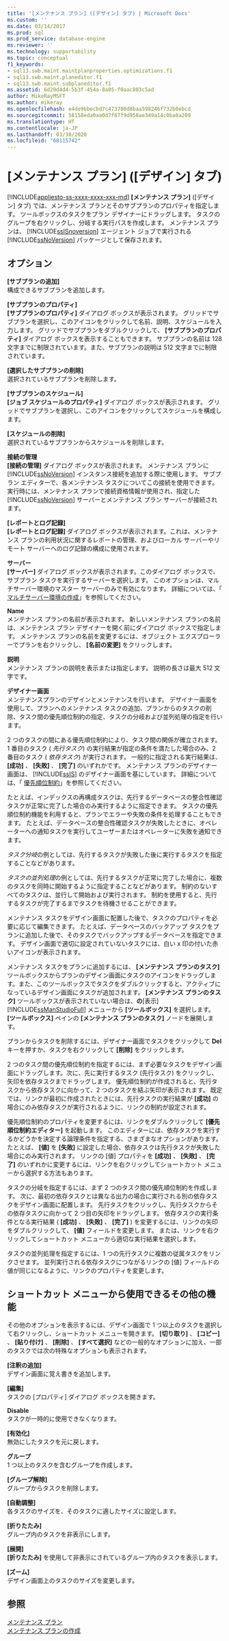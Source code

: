 ```yaml
---
title: '[メンテナンス プラン] ([デザイン] タブ) | Microsoft Docs'
ms.custom: ''
ms.date: 03/14/2017
ms.prod: sql
ms.prod_service: database-engine
ms.reviewer: ''
ms.technology: supportability
ms.topic: conceptual
f1_keywords:
- sql13.swb.maint.maintplanproperties.optimizations.f1
- sql13.swb.maint.planeditor.f1
- sql13.swb.maint.subplaneditor.f1
ms.assetid: 6d20d4d4-5b3f-454a-8a05-f0aac803c5ad
author: MikeRayMSFT
ms.author: mikeray
ms.openlocfilehash: e4de9bbecbd7c473780d8baa598246f732b0ebcd
ms.sourcegitcommit: 58158eda0aa0d7f87f9d958ae349a14c0ba8a209
ms.translationtype: HT
ms.contentlocale: ja-JP
ms.lasthandoff: 03/30/2020
ms.locfileid: "68115742"
---
```

# <a name="maintenance-plan-design-tab"></a>[メンテナンス プラン] ([デザイン] タブ)
[!INCLUDE[appliesto-ss-xxxx-xxxx-xxx-md](../../includes/appliesto-ss-xxxx-xxxx-xxx-md.md)]
  **[メンテナンス プラン]** ([デザイン] タブ) では、メンテナンス プランとそのサブプランのプロパティを指定します。 ツールボックスのタスクをプラン デザイナーにドラッグします。 タスクのグループを右クリックし、分岐する実行パスを作成します。 メンテナンス プランは、 [!INCLUDE[ssISnoversion](../../includes/ssisnoversion-md.md)] エージェント ジョブで実行される [!INCLUDE[ssNoVersion](../../includes/ssnoversion-md.md)] パッケージとして保存されます。  
  
## <a name="options"></a>オプション  
 **[サブプランの追加]**  
 構成できるサブプランを追加します。  
  
 **[サブプランのプロパティ]**  
 **[サブプランのプロパティ]** ダイアログ ボックスが表示されます。 グリッドでサブプランを選択し、このアイコンをクリックして名前、説明、スケジュールを入力します。 グリッドでサブプランをダブルクリックして、 **[サブプランのプロパティ]** ダイアログ ボックスを表示することもできます。 サブプランの名前は 128 文字までに制限されています。また、サブプランの説明は 512 文字までに制限されています。  
  
 **[選択したサブプランの削除]**  
 選択されているサブプランを削除します。  
  
 **[サブプランのスケジュール]**  
 **[ジョブ スケジュールのプロパティ]** ダイアログ ボックスが表示されます。 グリッドでサブプランを選択し、このアイコンをクリックしてスケジュールを構成します。  
  
 **[スケジュールの削除]**  
 選択されているサブプランからスケジュールを削除します。  
  
 **接続の管理**  
 **[接続の管理]** ダイアログ ボックスが表示されます。 メンテナンス プランに [!INCLUDE[ssNoVersion](../../includes/ssnoversion-md.md)] インスタンス接続を追加する際に使用します。 サブプラン エディターで、各メンテナンス タスクについてこの接続を使用できます。 実行時には、メンテナンス プランで接続資格情報が使用され、指定した [!INCLUDE[ssNoVersion](../../includes/ssnoversion-md.md)] サーバーとメンテナンス プラン サーバーが接続されます。  
  
 **[レポートとログ記録]**  
 **[レポートとログ記録]** ダイアログ ボックスが表示されます。これは、メンテナンス プランの利用状況に関するレポートの管理、およびローカル サーバーやリモート サーバーへのログ記録の構成に使用されます。  
  
 **サーバー**  
 **[サーバー]** ダイアログ ボックスが表示されます。このダイアログ ボックスで、サブプラン タスクを実行するサーバーを選択します。 このオプションは、マルチサーバー環境のマスター サーバーのみで有効になります。 詳細については、「 [マルチサーバー環境の作成](../../ssms/agent/create-a-multiserver-environment.md)」を参照してください。  
  
 **Name**  
 メンテナンス プランの名前が表示されます。 新しいメンテナンス プランの名前は、メンテナンス プラン デザイナーを開く前にダイアログ ボックスで指定します。 メンテナンス プランの名前を変更するには、オブジェクト エクスプローラーでプランを右クリックし、 **[名前の変更]** をクリックします。  
  
 **説明**  
 メンテナンス プランの説明を表示または指定します。 説明の長さは最大 512 文字です。  
  
 **デザイナー画面**  
 メンテナンスプランのデザインとメンテナンスを行います。 デザイナー画面を使用して、プランへのメンテナンス タスクの追加、プランからのタスクの削除、タスク間の優先順位制約の指定、タスクの分岐および並列処理の指定を行います。  
  
 2 つのタスクの間にある優先順位制約により、タスク間の関係が確立されます。 1 番目のタスク ( *先行タスク*) の実行結果が指定の条件を満たした場合のみ、2 番目のタスク ( *依存タスク*) が実行されます。 一般的に指定される実行結果は、 **[成功]** 、 **[失敗]** 、 **[完了]** のいずれかです。 メンテナンス プランのデザイナー画面は、 [!INCLUDE[ssIS](../../includes/ssis-md.md)] のデザイナー画面を基にしています。 詳細については、「 [優先順位制約](../../integration-services/control-flow/precedence-constraints.md)」を参照してください。  
  
 たとえば、インデックスの再構成タスクは、先行するデータベースの整合性確認タスクが正常に完了した場合のみ実行するように指定できます。 タスクの優先順位制約機能を利用すると、プランでエラーや失敗の条件を処理することもできます。 たとえば、データベースの整合性確認タスクが失敗したときに、オペレーターへの通知タスクを実行してユーザーまたはオペレーターに失敗を通知できます。  
  
 *タスク分岐*の例としては、先行するタスクが失敗した後に実行するタスクを指定することなどがあります。  
  
 *タスクの並列処理*の例としては、先行するタスクが正常に完了した場合に、複数のタスクを同時に開始するように指定することなどがあります。 制約のないすべてのタスクは、並行して開始および実行されます。 制約を使用すると、先行するタスクが完了するまでタスクを待機させることができます。  
  
 メンテナンス タスクをデザイン画面に配置した後で、タスクのプロパティを必要に応じて編集できます。 たとえば、データベースのバックアップ タスクをプランに追加した後で、そのタスクでバックアップするデータベースを指定できます。 デザイン画面で適切に設定されていないタスクには、白い x 印の付いた赤いアイコンが表示されます。  
  
 メンテナンス タスクをプランに追加するには、 **[メンテナンス プランのタスク]** ツールボックスからプランのデザイン画面にタスクのアイコンをドラッグします。また、このツールボックスでタスクをダブルクリックすると、アクティブになっているデザイン画面にタスクが追加されます。 **[メンテナンス プランのタスク]** ツールボックスが表示されていない場合は、**の**[表示][!INCLUDE[ssManStudioFull](../../includes/ssmanstudiofull-md.md)] メニューから **[ツールボックス]** を選択します。 **[ツールボックス]** ペインの **[メンテナンス プランのタスク]** ノードを展開します。  
  
 プランからタスクを削除するには、デザイナー画面でタスクをクリックして **Del** キーを押すか、タスクを右クリックして **[削除]** をクリックします。  
  
 2 つのタスク間の優先順位制約を指定するには、まず必要なタスクをデザイン画面にドラッグします。次に、先に実行するタスク (先行タスク) をクリックし、矢印を依存タスクまでドラッグします。 優先順位制約が作成されると、先行タスクから依存タスクに向かって、2 つのタスクを結ぶ矢印が表示されます。 既定では、リンクが最初に作成されたときには、先行タスクの実行結果が **[成功]** の場合にのみ依存タスクが実行されるように、リンクの制約が設定されます。  
  
 優先順位制約のプロパティを変更するには、リンクをダブルクリックして **[優先順位制約エディター]** を起動します。 このエディターには、依存タスクを実行するかどうかを決定する論理条件を指定する、さまざまなオプションがあります。 たとえば、 **[値]** を **[失敗]** に設定した場合、依存タスクは先行タスクが失敗した場合にのみ実行されます。 リンクの [値] プロパティを **[成功]** 、 **[失敗]** 、 **[完了]** のいずれかに変更するには、リンクを右クリックしてショートカット メニューから選択する方法もあります。  
  
 タスクの分岐を指定するには、まず 2 つのタスク間の優先順位制約を作成します。 次に、最初の依存タスクとは異なる出力の場合に実行される別の依存タスクをデザイン画面に配置します。 先行タスクをクリックし、先行タスクからその依存タスクに向かって 2 つ目の矢印をドラッグします。 依存タスクの実行条件となる実行結果 ( **[成功]** 、 **[失敗]** 、 **[完了]** ) を変更するには、リンクの矢印をダブルクリックして、 **[値]** フィールドを変更します。 または、リンクを右クリックしてショートカット メニューから適切な実行結果を選択します。  
  
 タスクの並列処理を指定するには、1 つの先行タスクに複数の従属タスクをリンクさせます。 並列実行される依存タスクにつながるリンクの [値] フィールドの値が同じになるように、リンクのプロパティを変更します。  
  
## <a name="additional-features-available-from-the-shortcut-menu"></a>ショートカット メニューから使用できるその他の機能  
 その他のオプションを表示するには、デザイン画面で 1 つ以上のタスクを選択して右クリックし、ショートカット メニューを開きます。 **[切り取り]** 、 **[コピー]** 、 **[貼り付け]** 、 **[削除]** 、 **[すべて選択]** などの一般的なオプションに加え、一部のタスクでは次の特殊なオプションも表示されます。  
  
 **[注釈の追加]**  
 デザイン画面に覚え書きを追加します。  
  
 **[編集]**  
 タスクの [プロパティ] ダイアログ ボックスを開きます。  
  
 **Disable**  
 タスクが一時的に使用できなくなります。  
  
 **[有効化]**  
 無効にしたタスクを元に戻します。  
  
 **グループ**  
 1 つ以上のタスクを含むグループを作成します。  
  
 **[グループ解除]**  
 グループからタスクを削除します。  
  
 **[自動調整]**  
 各タスクのサイズを、そのタスクに適したサイズに設定します。  
  
 **[折りたたみ]**  
 グループ内のタスクを非表示にします。  
  
 **[展開]**  
 **[折りたたみ]** を使用して非表示にされているグループ内のタスクを表示します。  
  
 **[ズーム]**  
 デザイン画面上のタスクのサイズを変更します。  
  
## <a name="see-also"></a>参照  
 [メンテナンス プラン](../../relational-databases/maintenance-plans/maintenance-plans.md)   
 [メンテナンス プランの作成](../../relational-databases/maintenance-plans/create-a-maintenance-plan.md)  
  
  

